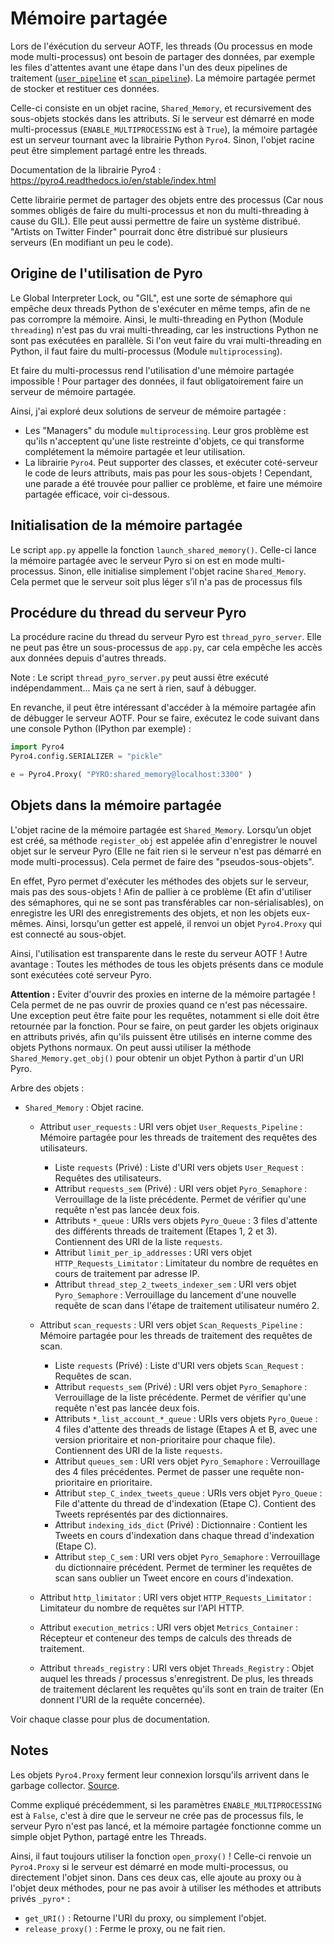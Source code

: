 # Mémoire partagée

Lors de l'éxécution du serveur AOTF, les threads (Ou processus en mode mode multi-processus) ont besoin de partager des données, par exemple les files d'attentes avant une étape dans l'un des deux pipelines de traitement ([`user_pipeline`](../threads/user_pipeline) et [`scan_pipeline`](../threads/scan_pipeline)). La mémoire partagée permet de stocker et restituer ces données.

Celle-ci consiste en un objet racine, `Shared_Memory`, et recursivement des sous-objets stockés dans les attributs. Si le serveur est démarré en mode multi-processus (`ENABLE_MULTIPROCESSING` est à `True`), la mémoire partagée est un serveur tournant avec la librairie Python `Pyro4`. Sinon, l'objet racine peut être simplement partagé entre les threads.

Documentation de la librairie Pyro4 : https://pyro4.readthedocs.io/en/stable/index.html

Cette librairie permet de partager des objets entre des processus (Car nous sommes obligés de faire du multi-processus et non du multi-threading à cause du GIL). Elle peut aussi permettre de faire un système distribué. "Artists on Twitter Finder" pourrait donc être distribué sur plusieurs serveurs (En modifiant un peu le code).


## Origine de l'utilisation de Pyro

Le Global Interpreter Lock, ou "GIL", est une sorte de sémaphore qui empêche deux threads Python de s'exécuter en même temps, afin de ne pas corrompre la mémoire. Ainsi, le multi-threading en Python (Module `threading`) n'est pas du vrai multi-threading, car les instructions Python ne sont pas exécutées en parallèle. Si l'on veut faire du vrai multi-threading en Python, il faut faire du multi-processus (Module `multiprocessing`).

Et faire du multi-processus rend l'utilisation d'une mémoire partagée impossible ! Pour partager des données, il faut obligatoirement faire un serveur de mémoire partagée.

Ainsi, j'ai exploré deux solutions de serveur de mémoire partagée :
- Les "Managers" du module `multiprocessing`. Leur gros problème est qu'ils n'acceptent qu'une liste restreinte d'objets, ce qui transforme complétement la mémoire partagée et leur utilisation.
- La librairie `Pyro4`. Peut supporter des classes, et exécuter coté-serveur le code de leurs attributs, mais pas pour les sous-objets ! Cependant, une parade a été trouvée pour pallier ce problème, et faire une mémoire partagée efficace, voir ci-dessous.


## Initialisation de la mémoire partagée

Le script `app.py` appelle la fonction `launch_shared_memory()`. Celle-ci lance la mémoire partagée avec le serveur Pyro si on est en mode multi-processus. Sinon, elle initialise simplement l'objet racine `Shared_Memory`. Cela permet que le serveur soit plus léger s’il n'a pas de processus fils


## Procédure du thread du serveur Pyro

La procédure racine du thread du serveur Pyro est `thread_pyro_server`. Elle ne peut pas être un sous-processus de `app.py`, car cela empêche les accès aux données depuis d'autres threads.

Note : Le script `thread_pyro_server.py` peut aussi être exécuté indépendamment... Mais ça ne sert à rien, sauf à débugger.

En revanche, il peut être intéressant d'accéder à la mémoire partagée afin de débugger le serveur AOTF. Pour se faire, exécutez le code suivant dans une console Python (IPython par exemple) :
```python
import Pyro4
Pyro4.config.SERIALIZER = "pickle"

e = Pyro4.Proxy( "PYRO:shared_memory@localhost:3300" )
```


## Objets dans la mémoire partagée

L'objet racine de la mémoire partagée est `Shared_Memory`. Lorsqu’un objet est créé, sa méthode `register_obj` est appelée afin d'enregistrer le nouvel objet sur le serveur Pyro (Elle ne fait rien si le serveur n'est pas démarré en mode multi-processus). Cela permet de faire des "pseudos-sous-objets".

En effet, Pyro permet d'exécuter les méthodes des objets sur le serveur, mais pas des sous-objets ! Afin de pallier à ce problème (Et afin d'utiliser des sémaphores, qui ne se sont pas transférables car non-sérialisables), on enregistre les URI des enregistrements des objets, et non les objets eux-mêmes. Ainsi, lorsqu'un getter est appelé, il renvoi un objet `Pyro4.Proxy` qui est connecté au sous-objet.

Ainsi, l'utilisation est transparente dans le reste du serveur AOTF !
Autre avantage : Toutes les méthodes de tous les objets présents dans ce module sont exécutées coté serveur Pyro.

**Attention :** Eviter d'ouvrir des proxies en interne de la mémoire partagée ! Cela permet de ne pas ouvrir de proxies quand ce n'est pas nécessaire. Une exception peut être faite pour les requêtes, notamment si elle doit être retournée par la fonction. Pour se faire, on peut garder les objets originaux en attributs privés, afin qu'ils puissent être utilisés en interne comme des objets Pythons normaux. On peut aussi utiliser la méthode `Shared_Memory.get_obj()` pour obtenir un objet Python à partir d'un URI Pyro.

Arbre des objets :
- `Shared_Memory` : Objet racine.

  - Attribut `user_requests` : URI vers objet `User_Requests_Pipeline` : Mémoire partagée pour les threads de traitement des requêtes des utilisateurs.
    - Liste `requests` (Privé) : Liste d'URI vers objets `User_Request` : Requêtes des utilisateurs.
    - Attribut `requests_sem` (Privé) : URI vers objet `Pyro_Semaphore` : Verrouillage de la liste précédente. Permet de vérifier qu'une requête n'est pas lancée deux fois.
    - Attributs `*_queue` : URIs vers objets `Pyro_Queue` : 3 files d'attente des différents threads de traitement (Etapes 1, 2 et 3). Contiennent des URI de la liste `requests`.
    - Attribut `limit_per_ip_addresses` : URI vers objet `HTTP_Requests_Limitator` : Limitateur du nombre de requêtes en cours de traitement par adresse IP.
    - Attribut `thread_step_2_tweets_indexer_sem` : URI vers objet `Pyro_Semaphore` : Verrouillage du lancement d'une nouvelle requête de scan dans l'étape de traitement utilisateur numéro 2.

  - Attribut `scan_requests` : URI vers objet `Scan_Requests_Pipeline` : Mémoire partagée pour les threads de traitement des requêtes de scan.
    - Liste `requests` (Privé) : Liste d'URI vers objets `Scan_Request` : Requêtes de scan.
    - Attribut `requests_sem` (Privé) : URI vers objet `Pyro_Semaphore` : Verrouillage de la liste précédente. Permet de vérifier qu'une requête n'est pas lancée deux fois.
    - Attributs `*_list_account_*_queue` : URIs vers objets `Pyro_Queue` : 4 files d'attente des threads de listage (Etapes A et B, avec une version prioritaire et non-prioritaire pour chaque file). Contiennent des URI de la liste `requests`.
    - Attribut `queues_sem` : URI vers objet `Pyro_Semaphore` : Verrouillage des 4 files précédentes. Permet de passer une requête non-prioritaire en prioritaire.
    - Attribut `step_C_index_tweets_queue` : URIs vers objet `Pyro_Queue` : File d'attente du thread de d'indexation (Etape C). Contient des Tweets représentés par des dictionnaires.
    - Attribut `indexing_ids_dict` (Privé) : Dictionnaire : Contient les Tweets en cours d'indexation dans chaque thread d'indexation (Etape C).
    - Attribut `step_C_sem` : URI vers objet `Pyro_Semaphore` : Verrouillage du dictionnaire précédent. Permet de terminer les requêtes de scan sans oublier un Tweet encore en cours d'indexation.

  - Attribut `http_limitator` : URI vers objet `HTTP_Requests_Limitator` : Limitateur du nombre de requêtes sur l'API HTTP.
  - Attribut `execution_metrics` : URI vers objet `Metrics_Container` : Récepteur et conteneur des temps de calculs des threads de traitement.
  - Attribut `threads_registry` : URI vers objet `Threads_Registry` : Objet auquel les threads / processus s'enregistrent. De plus, les threads de traitement déclarent les requêtes qu'ils sont en train de traiter (En donnent l'URI de la requête concernée).

Voir chaque classe pour plus de documentation.


## Notes

Les objets `Pyro4.Proxy` ferment leur connexion lorsqu'ils arrivent dans le garbage collector. [Source](https://github.com/irmen/Pyro4/blob/79de6434259ff82d202090cbd0901673d4b8344b/src/Pyro4/core.py#L264).

Comme expliqué précédemment, si les paramètres `ENABLE_MULTIPROCESSING` est à `False`, c'est à dire que le serveur ne crée pas de processus fils, le serveur Pyro n'est pas lancé, et la mémoire partagée fonctionne comme un simple objet Python, partagé entre les Threads.

Ainsi, il faut toujours utiliser la fonction `open_proxy()` !
Celle-ci renvoie un `Pyro4.Proxy` si le serveur est démarré en mode multi-processus, ou directement l'objet sinon.
Dans ces deux cas, elle ajoute au proxy ou à l'objet deux méthodes, pour ne pas avoir à utiliser les méthodes et attributs privés `_pyro*` :
* `get_URI()` : Retourne l'URI du proxy, ou simplement l'objet.
* `release_proxy()` : Ferme le proxy, ou ne fait rien.
